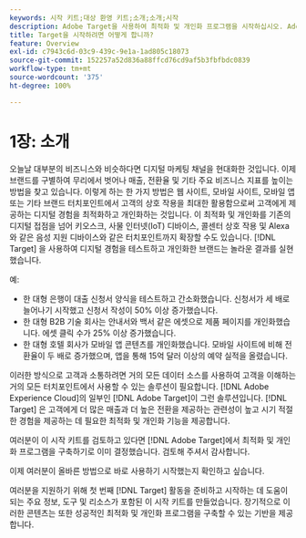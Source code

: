```yaml
---
keywords: 시작 키트;대상 환영 키트;소개;소개;시작
description: Adobe Target을 사용하여 최적화 및 개인화 프로그램을 시작하십시오. Adobe  [!DNL Target]  시작 키트는 좋은 출발점입니다.
title: Target을 시작하려면 어떻게 합니까?
feature: Overview
exl-id: c7943c6d-03c9-439c-9e1a-1ad805c18073
source-git-commit: 152257a52d836a88ffcd76cd9af5b3fbfbdc0839
workflow-type: tm+mt
source-wordcount: '375'
ht-degree: 100%

---
```


# 1장: 소개

오늘날 대부분의 비즈니스와 비슷하다면 디지털 마케팅 채널을 현대화한 것입니다. 이제 브랜드를 구별하여 무리에서 벗어나 매출, 전환율 및 기타 주요 비즈니스 지표를 높이는 방법을 찾고 있습니다. 이렇게 하는 한 가지 방법은 웹 사이트, 모바일 사이트, 모바일 앱 또는 기타 브랜드 터치포인트에서 고객의 상호 작용을 최대한 활용함으로써 고객에게 제공하는 디지털 경험을 최적화하고 개인화하는 것입니다. 이 최적화 및 개인화를 기존의 디지털 접점을 넘어 키오스크, 사물 인터넷(IoT) 디바이스, 콜센터 상호 작용 및 Alexa와 같은 음성 지원 디바이스와 같은 터치포인트까지 확장할 수도 있습니다. [!DNL Target] 을 사용하여 디지털 경험을 테스트하고 개인화한 브랜드는 놀라운 결과를 실현했습니다.

예:

* 한 대형 은행이 대출 신청서 양식을 테스트하고 간소화했습니다. 신청서가 세 배로 늘어나기 시작했고 신청서 작성이 50% 이상 증가했습니다.
* 한 대형 B2B 기술 회사는 안내서와 백서 같은 에셋으로 제품 페이지를 개인화했습니다. 에셋 클릭 수가 25% 이상 증가했습니다.
* 한 대형 호텔 회사가 모바일 앱 콘텐츠를 개인화했습니다. 모바일 사이트에 비해 전환율이 두 배로 증가했으며, 앱을 통해 15억 달러 이상의 예약 실적을 올렸습니다.

이러한 방식으로 고객과 소통하려면 거의 모든 데이터 소스를 사용하여 고객을 이해하는 거의 모든 터치포인트에서 사용할 수 있는 솔루션이 필요합니다. [!DNL Adobe Experience Cloud]의 일부인 [!DNL Adobe Target]이 그런 솔루션입니다. [!DNL Target] 은 고객에게 더 많은 매출과 더 높은 전환을 제공하는 관련성이 높고 시기 적절한 경험을 제공하는 데 필요한 최적화 및 개인화 기능을 제공합니다.

여러분이 이 시작 키트를 검토하고 있다면 [!DNL Adobe Target]에서 최적화 및 개인화 프로그램을 구축하기로 이미 결정했습니다. 검토해 주셔서 감사합니다.

이제 여러분이 올바른 방법으로 바로 사용하기 시작했는지 확인하고 싶습니다.

여러분을 지원하기 위해 첫 번째 [!DNL Target] 활동을 준비하고 시작하는 데 도움이 되는 주요 정보, 도구 및 리소스가 포함된 이 시작 키트를 만들었습니다. 장기적으로 이러한 콘텐츠는 또한 성공적인 최적화 및 개인화 프로그램을 구축할 수 있는 기반을 제공합니다.

